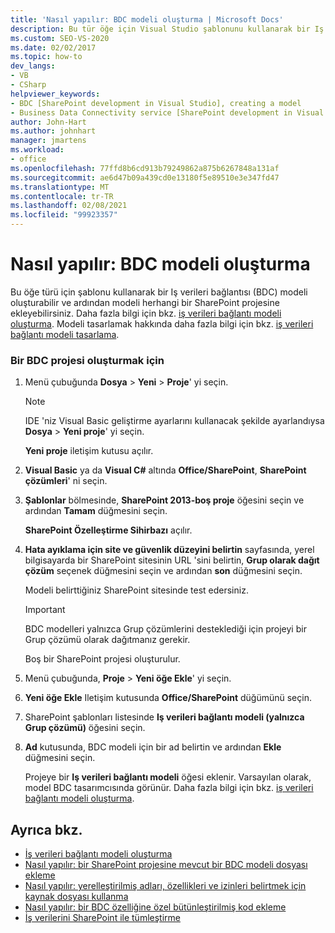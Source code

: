 ```yaml
---
title: 'Nasıl yapılır: BDC modeli oluşturma | Microsoft Docs'
description: Bu tür öğe için Visual Studio şablonunu kullanarak bir Iş verileri bağlantısı (BDC) modeli oluşturun ve ardından modeli herhangi bir SharePoint projesine ekleyin.
ms.custom: SEO-VS-2020
ms.date: 02/02/2017
ms.topic: how-to
dev_langs:
- VB
- CSharp
helpviewer_keywords:
- BDC [SharePoint development in Visual Studio], creating a model
- Business Data Connectivity service [SharePoint development in Visual Studio], creating a model
author: John-Hart
ms.author: johnhart
manager: jmartens
ms.workload:
- office
ms.openlocfilehash: 77ffd8b6cd913b79249862a875b6267848a131af
ms.sourcegitcommit: ae6d47b09a439cd0e13180f5e89510e3e347fd47
ms.translationtype: MT
ms.contentlocale: tr-TR
ms.lasthandoff: 02/08/2021
ms.locfileid: "99923357"
---
```

# <a name="how-to-create-a-bdc-model"></a>Nasıl yapılır: BDC modeli oluşturma
  Bu öğe türü için şablonu kullanarak bir Iş verileri bağlantısı (BDC) modeli oluşturabilir ve ardından modeli herhangi bir SharePoint projesine ekleyebilirsiniz. Daha fazla bilgi için bkz. [iş verileri bağlantı modeli oluşturma](../sharepoint/creating-a-business-data-connectivity-model.md). Modeli tasarlamak hakkında daha fazla bilgi için bkz. [iş verileri bağlantı modeli tasarlama](../sharepoint/designing-a-business-data-connectivity-model.md).

### <a name="to-create-a-bdc-project"></a>Bir BDC projesi oluşturmak için

1. Menü çubuğunda **Dosya**  >  **Yeni**  >  **Proje**' yi seçin.

    > [!NOTE]
    > IDE 'niz Visual Basic geliştirme ayarlarını kullanacak şekilde ayarlandıysa **Dosya**  >  **Yeni proje**' yi seçin.

     **Yeni proje** iletişim kutusu açılır.

2. **Visual Basic** ya da **Visual C#** altında **Office/SharePoint**, **SharePoint çözümleri**' ni seçin.

3. **Şablonlar** bölmesinde, **SharePoint 2013-boş proje** öğesini seçin ve ardından **Tamam** düğmesini seçin.

     **SharePoint Özelleştirme Sihirbazı** açılır.

4. **Hata ayıklama için site ve güvenlik düzeyini belirtin** sayfasında, yerel bilgisayarda bir SharePoint sitesinin URL 'sini belirtin, **Grup olarak dağıt çözüm** seçenek düğmesini seçin ve ardından **son** düğmesini seçin.

     Modeli belirttiğiniz SharePoint sitesinde test edersiniz.

    > [!IMPORTANT]
    > BDC modelleri yalnızca Grup çözümlerini desteklediği için projeyi bir Grup çözümü olarak dağıtmanız gerekir.

     Boş bir SharePoint projesi oluşturulur.

5. Menü çubuğunda, **Proje**  >  **Yeni öğe Ekle**' yi seçin.

6. **Yeni öğe Ekle** Iletişim kutusunda **Office/SharePoint** düğümünü seçin.

7. SharePoint şablonları listesinde **Iş verileri bağlantı modeli (yalnızca Grup çözümü)** öğesini seçin.

8. **Ad** kutusunda, BDC modeli için bir ad belirtin ve ardından **Ekle** düğmesini seçin.

     Projeye bir **Iş verileri bağlantı modeli** öğesi eklenir. Varsayılan olarak, model BDC tasarımcısında görünür. Daha fazla bilgi için bkz. [iş verileri bağlantı modeli oluşturma](../sharepoint/creating-a-business-data-connectivity-model.md).

## <a name="see-also"></a>Ayrıca bkz.
- [İş verileri bağlantı modeli oluşturma](../sharepoint/creating-a-business-data-connectivity-model.md)
- [Nasıl yapılır: bir SharePoint projesine mevcut bir BDC modeli dosyası ekleme](../sharepoint/how-to-add-an-existing-bdc-model-file-to-a-sharepoint-project.md)
- [Nasıl yapılır: yerelleştirilmiş adları, özellikleri ve izinleri belirtmek için kaynak dosyası kullanma](../sharepoint/how-to-use-a-resource-file-to-specify-localized-names-properties-and-permissions.md)
- [Nasıl yapılır: bir BDC özelliğine özel bütünleştirilmiş kod ekleme](../sharepoint/how-to-include-a-custom-assembly-in-a-bdc-feature.md)
- [İş verilerini SharePoint ile tümleştirme](../sharepoint/integrating-business-data-into-sharepoint.md)
